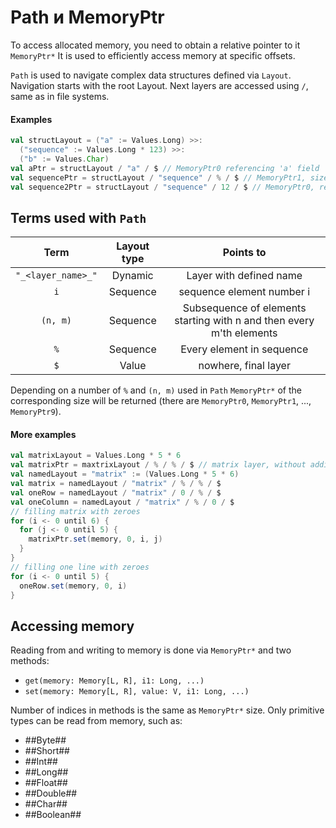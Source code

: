 # Path и MemoryPtr

To access allocated memory, you need to obtain a relative pointer to it `MemoryPtr*`
It is used to efficiently access memory at specific offsets.

`Path` is used to navigate complex data structures defined via `Layout`.
Navigation starts with the root Layout. Next layers are accessed using `/`, same as in file systems.

#### Examples

```scala
val structLayout = ("a" := Values.Long) >>:
  ("sequence" := Values.Long * 123) >>:
  ("b" := Values.Char)
val aPtr = structLayout / "a" / $ // MemoryPtr0 referencing 'a' field
val sequencePtr = structLayout / "sequence" / % / $ // MemoryPtr1, size-1 pointer, parametrized with index in 'sequence' array
val sequence2Ptr = structLayout / "sequence" / 12 / $ // MemoryPtr0, referencing 12th element of 'sequence' array

```

## Terms used with `Path`

|        Term        | Layout type |                              Points to                               |
|:------------------:|:-----------:|:--------------------------------------------------------------------:|
| `"_<layer_name>_"` |   Dynamic   |                       Layer with defined name                        |
|        `i`         |  Sequence   |                      sequence element number i                       |
|      `(n, m)`      |  Sequence   | Subsequence of elements starting with n and then every m'th elements |
|        `%`         |  Sequence   |                      Every element in sequence                       |
|        `$`         |    Value    |                         nowhere, final layer                         |

Depending on a number of `%` and `(n, m)` used in `Path` `MemoryPtr*` of the corresponding size will be returned
(there are `MemoryPtr0`, `MemoryPtr1`, ..., `MemoryPtr9`).

#### More examples

```scala
val matrixLayout = Values.Long * 5 * 6
val matrixPtr = maxtrixLayout / % / % / $ // matrix layer, without additional structures
val namedLayout = "matrix" := (Values.Long * 5 * 6)
val matrix = namedLayout / "matrix" / % / % / $
val oneRow = namedLayout / "matrix" / 0 / % / $
val oneColumn = namedLayout / "matrix" / % / 0 / $
// filling matrix with zeroes
for (i <- 0 until 6) {
  for (j <- 0 until 5) {
    matrixPtr.set(memory, 0, i, j)
  }
}
// filling one line with zeroes
for (i <- 0 until 5) {
  oneRow.set(memory, 0, i)
}
```

## Accessing memory

Reading from and writing to memory is done via `MemoryPtr*` and two methods:

* ```get(memory: Memory[L, R], i1: Long, ...)```
* ```set(memory: Memory[L, R], value: V, i1: Long, ...)```

Number of indices in methods is the same as `MemoryPtr*` size. Only primitive types can be read from memory, such as:

* ##Byte##
* ##Short##
* ##Int##
* ##Long##
* ##Float##
* ##Double##
* ##Char##
* ##Boolean##
